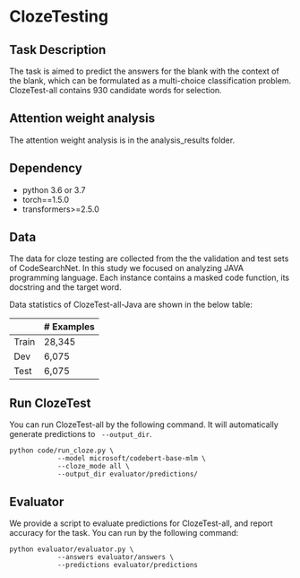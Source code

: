 # ClozeTesting

## Task Description

The task is aimed to predict the answers for the blank with the context of the blank, which can be formulated as a multi-choice classification problem. ClozeTest-all contains 930 candidate words for selection. 

## Attention weight analysis

The attention weight analysis is in the analysis_results folder.

## Dependency

- python 3.6 or 3.7
- torch==1.5.0
- transformers>=2.5.0


## Data

The data for cloze testing are collected from the the validation and test sets of CodeSearchNet. In this study we focused on analyzing JAVA programming language.  Each instance contains a masked code function, its docstring and the target word. 

 Data statistics of ClozeTest-all-Java are shown in the below table:
 

|       | # Examples |
|-------|------------|
| Train | 28,345     |
| Dev   | 6,075      |
| Test  | 6,075      |


## Run ClozeTest

You can run ClozeTest-all by the following command. It will automatically generate predictions to ` --output_dir`.

```shell
python code/run_cloze.py \
			--model microsoft/codebert-base-mlm \
			--cloze_mode all \
			--output_dir evaluator/predictions/
```

## Evaluator

We provide a script to evaluate predictions for ClozeTest-all, and report accuracy for the task. You can run by the following command:

```shell
python evaluator/evaluator.py \
			--answers evaluator/answers \
			--predictions evaluator/predictions
```
